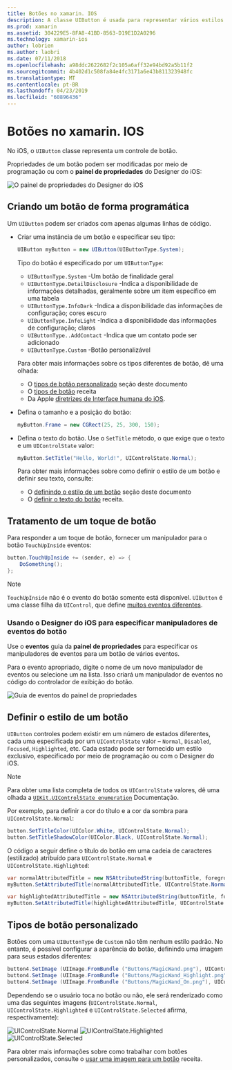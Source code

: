 ```yaml
---
title: Botões no xamarin. IOS
description: A classe UIButton é usada para representar vários estilos diferentes de um botão em telas de iOS. Este guia apresenta as diferentes opções para trabalhar com os botões no iOS.
ms.prod: xamarin
ms.assetid: 304229E5-8FA8-41BD-8563-D19E1D2A0296
ms.technology: xamarin-ios
author: lobrien
ms.author: laobri
ms.date: 07/11/2018
ms.openlocfilehash: a98ddc2622682f2c105a6aff32e94bd92a5b11f2
ms.sourcegitcommit: 4b402d1c508fa84e4fc3171a6e43b811323948fc
ms.translationtype: MT
ms.contentlocale: pt-BR
ms.lasthandoff: 04/23/2019
ms.locfileid: "60896436"
---
```

# <a name="buttons-in-xamarinios"></a>Botões no xamarin. IOS

No iOS, o `UIButton` classe representa um controle de botão.

Propriedades de um botão podem ser modificadas por meio de programação ou com o **painel de propriedades** do Designer do iOS:

![O painel de propriedades do Designer do iOS](buttons-images/properties.png "o painel de propriedades do Designer do iOS")

## <a name="creating-a-button-programmatically"></a>Criando um botão de forma programática

Um `UIButton` podem ser criados com apenas algumas linhas de código.

- Criar uma instância de um botão e especificar seu tipo:

  ```csharp
  UIButton myButton = new UIButton(UIButtonType.System);
  ```

  Tipo do botão é especificado por um `UIButtonType`:

  - `UIButtonType.System` -Um botão de finalidade geral
  - `UIButtonType.DetailDisclosure` -Indica a disponibilidade de informações detalhadas, geralmente sobre um item específico em uma tabela
  - `UIButtonType.InfoDark` -Indica a disponibilidade das informações de configuração; cores escuro
  - `UIButtonType.InfoLight` -Indica a disponibilidade das informações de configuração; claros
  - `UIButtonType..AddContact` -Indica que um contato pode ser adicionado
  - `UIButtonType.Custom` -Botão personalizável

  Para obter mais informações sobre os tipos diferentes de botão, dê uma olhada:
  
  - O [tipos de botão personalizado](#custom-button-types) seção deste documento
  - O [tipos de botão](https://github.com/xamarin/recipes/tree/master/Recipes/ios/standard_controls/buttons/create_different_types_of_buttons) receita
  - Da Apple [diretrizes de Interface humana do iOS](https://developer.apple.com/design/human-interface-guidelines/ios/controls/buttons/).

- Defina o tamanho e a posição do botão:

  ```csharp
  myButton.Frame = new CGRect(25, 25, 300, 150);
  ```

- Defina o texto do botão. Use o `SetTitle` método, o que exige que o texto e um `UIControlState` valor:

  ```csharp
  myButton.SetTitle("Hello, World!", UIControlState.Normal);
  ```

  Para obter mais informações sobre como definir o estilo de um botão e definir seu texto, consulte:

  - O [definindo o estilo de um botão](#styling-a-button) seção deste documento
  - O [definir o texto do botão](https://github.com/xamarin/recipes/tree/master/Recipes/ios/standard_controls/buttons/set_button_text) receita.

## <a name="handling-a-button-tap"></a>Tratamento de um toque de botão

Para responder a um toque de botão, fornecer um manipulador para o botão `TouchUpInside` eventos:

```csharp
button.TouchUpInside += (sender, e) => {
    DoSomething();
};
```

> [!NOTE]
> `TouchUpInside` não é o evento do botão somente está disponível. `UIButton` é uma classe filha da `UIControl`, que define [muitos eventos diferentes](xref:UIKit.UIControlEvent).

### <a name="using-the-ios-designer-to-specify-button-event-handlers"></a>Usando o Designer do iOS para especificar manipuladores de eventos do botão

Use o **eventos** guia da **painel de propriedades** para especificar os manipuladores de eventos para um botão de vários eventos.

Para o evento apropriado, digite o nome de um novo manipulador de eventos ou selecione um na lista. Isso criará um manipulador de eventos no código do controlador de exibição do botão.

![Guia de eventos do painel de propriedades](buttons-images/image1.png "guia eventos de painel de propriedades")

## <a name="styling-a-button"></a>Definir o estilo de um botão

`UIButton` controles podem existir em um número de estados diferentes, cada uma especificada por um `UIControlState` valor – `Normal`, `Disabled`, `Focused`, `Highlighted`, etc. Cada estado pode ser fornecido um estilo exclusivo, especificado por meio de programação ou com o Designer do iOS.

> [!NOTE]
> Para obter uma lista completa de todos os `UIControlState` valores, dê uma olhada a [`UIKit.UIControlState enumeration`](xref:UIKit.UIControlState)
> Documentação.

Por exemplo, para definir a cor do título e a cor da sombra para `UIControlState.Normal`:

```csharp
button.SetTitleColor(UIColor.White, UIControlState.Normal);
button.SetTitleShadowColor(UIColor.Black, UIControlState.Normal);
```

O código a seguir define o título do botão em uma cadeia de caracteres (estilizado) atribuído para `UIControlState.Normal` e `UIControlState.Highlighted`:

```csharp
var normalAttributedTitle = new NSAttributedString(buttonTitle, foregroundColor: UIColor.Blue, strikethroughStyle: NSUnderlineStyle.Single);
myButton.SetAttributedTitle(normalAttributedTitle, UIControlState.Normal);

var highlightedAttributedTitle = new NSAttributedString(buttonTitle, foregroundColor: UIColor.Green, strikethroughStyle: NSUnderlineStyle.Thick);
myButton.SetAttributedTitle(highlightedAttributedTitle, UIControlState.Highlighted);
```

## <a name="custom-button-types"></a>Tipos de botão personalizado

Botões com uma `UIButtonType` de `Custom` não têm nenhum estilo padrão. No entanto, é possível configurar a aparência do botão, definindo uma imagem para seus estados diferentes:

```csharp
button4.SetImage (UIImage.FromBundle ("Buttons/MagicWand.png"), UIControlState.Normal);
button4.SetImage (UIImage.FromBundle ("Buttons/MagicWand_Highlight.png"), UIControlState.Highlighted);
button4.SetImage (UIImage.FromBundle ("Buttons/MagicWand_On.png"), UIControlState.Selected);
```

Dependendo se o usuário toca no botão ou não, ele será renderizado como uma das seguintes imagens (`UIControlState.Normal`, `UIControlState.Highlighted` e `UIControlState.Selected` afirma, respectivamente):

![UIControlState.Normal](buttons-images/image22.png "UIControlState.Normal")
![UIControlState.Highlighted](buttons-images/image23.png "UIControlState.Highlighted")
![UIControlState.Selected](buttons-images/image24.png "UIControlState.Selected")

Para obter mais informações sobre como trabalhar com botões personalizados, consulte o [usar uma imagem para um botão](https://github.com/xamarin/recipes/tree/master/Recipes/ios/standard_controls/buttons/use_an_image_for_a_button) receita.

